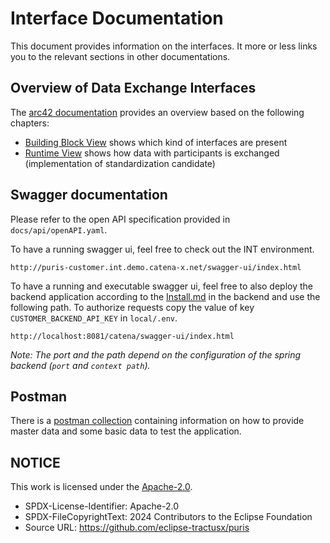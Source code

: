 # Interface Documentation

This document provides information on the interfaces. It more or less links you to the relevant sections in other
documentations.

## Overview of Data Exchange Interfaces

The [arc42 documentation](../architecture/Index.md) provides an overview based on the following chapters:

- [Building Block View](../architecture/05_building_block_view.md) shows which kind of interfaces are present
- [Runtime View](../architecture/06_runtime_view.md) shows how data with participants is exchanged (implementation of
  standardization candidate)

## Swagger documentation

Please refer to the open API specification provided in `docs/api/openAPI.yaml`.

To have a running swagger ui, feel free to check out the INT environment.

```
http://puris-customer.int.demo.catena-x.net/swagger-ui/index.html
```

To have a running and executable swagger ui, feel free to also deploy the backend application according to the
[Install.md](../../backend/INSTALL.md) in the backend and use the following path.
To authorize requests copy the value of key `CUSTOMER_BACKEND_API_KEY` in `local/.env`.

```
http://localhost:8081/catena/swagger-ui/index.html
```

_Note: The port and the path depend on the configuration of the spring backend (`port` and `context path`)._

## Postman

There is a [postman collection](../../local/postman/README.md) containing
information on how to provide master data and some basic data to test the application.

## NOTICE

This work is licensed under the [Apache-2.0](https://www.apache.org/licenses/LICENSE-2.0).

- SPDX-License-Identifier: Apache-2.0
- SPDX-FileCopyrightText: 2024 Contributors to the Eclipse Foundation
- Source URL: https://github.com/eclipse-tractusx/puris
